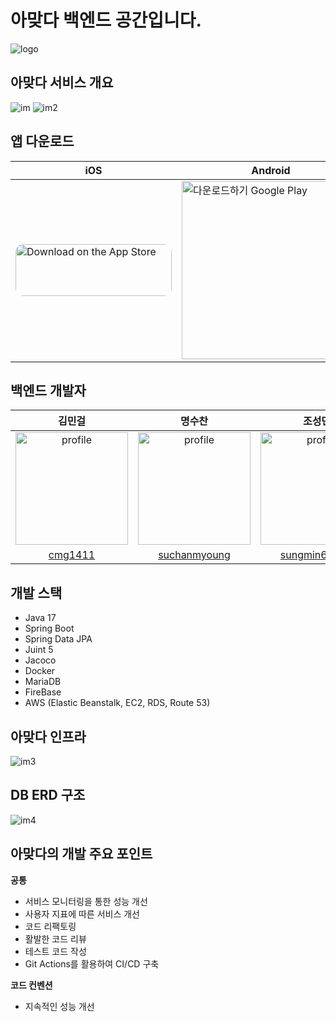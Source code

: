 아맞다 백엔드 공간입니다.
=============
![logo](https://user-images.githubusercontent.com/19837507/211804134-45df63e3-1958-45bd-bb44-22ba574b5259.png)


아맞다 서비스 개요
----
![im](https://user-images.githubusercontent.com/19837507/211804971-6899a63e-4d1f-49e9-8c01-d616b65f35a7.png)
![im2](https://user-images.githubusercontent.com/19837507/211805179-17e91d60-457a-4490-961a-f1127bff1840.png)

앱 다운로드
----
| iOS                                                                                                                                                                                                                                                                                                                                         | Android                                                                                                                                                                                                                  |
| ------------------------------------------------------------------------------------------------------------------------------------------------------------------------------------------------------------------------------------------------------------------------------------------------------------------------------------------- | ------------------------------------------------------------------------------------------------------------------------------------------------------------------------------------------------------------------------ |
| <a href="https://apps.apple.com/kr/app/%EC%95%84%EB%A7%9E%EB%8B%A4/id1660192508"><img src="https://tools.applemediaservices.com/api/badges/download-on-the-app-store/black/ko-kr?size=250x83&amp;releaseDate=1654300800&h=dd4ccd7fb22c609cf9132f37bf23c390" alt="Download on the App Store" style="border-radius: 13px; width: 250px; height: 83px;"></a> | <a href='https://play.google.com/store/apps/details?id=com.ahmatda&hl=ko'><img alt='다운로드하기 Google Play' width='285px' src='https://play.google.com/intl/en_us/badges/static/images/badges/ko_badge_web_generic.png'/></a> |

백엔드 개발자
---
|                                                  김민걸                                                   |                                                   명수찬                                                   |                         조성민                         |
|:------------------------------------------------------------------------------------------------------:|:-------------------------------------------------------------------------------------------------------:|:---------------------------------------------------:|
|                          <img src="https://avatars.githubusercontent.com/u/57589937?v=4" alt="profile" width="180" height="180">                           | <img src="https://avatars.githubusercontent.com/u/87016418?v=4" alt="profile" width="180" height="180"> | <img src="https://avatars.githubusercontent.com/u/19837507?v=4" alt="profile" width="180" height="180"> |
|                                 [cmg1411](https://github.com/cmg1411)                                 |                                   [suchanmyoung](https://github.com/suchanmyoung)                                   |    [sungmin69355](https://github.com/sungmin69355)    |

개발 스택
---
- Java 17
- Spring Boot
- Spring Data JPA
- Juint 5
- Jacoco
- Docker
- MariaDB
- FireBase
- AWS (Elastic Beanstalk, EC2, RDS, Route 53)

아맞다 인프라
---
![im3](https://user-images.githubusercontent.com/19837507/211807683-2d854477-0191-4d4e-a94d-805420dfafbc.png)

DB ERD 구조
---
![im4](https://user-images.githubusercontent.com/19837507/211808995-240e2f73-d28b-43df-b45f-39141eaa5d70.png)

아맞다의 개발 주요 포인트
---
<b>공통</b><br>
- 서비스 모니터링을 통한 성능 개선
- 사용자 지표에 따른 서비스 개선
- 코드 리팩토링
- 활발한 코드 리뷰
- 테스트 코드 작성
- Git Actions를 활용하여 CI/CD 구축 

<b>코드 컨벤션</b><br>
- 지속적인 성능 개선
